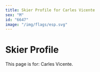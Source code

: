 ```yaml
---
title: Skier Profile for Carles Vicente
sex: "M"
id: "6647"
image: "/img/flags/esp.svg" 
---
```


# Skier Profile

This page is for: Carles Vicente.
    